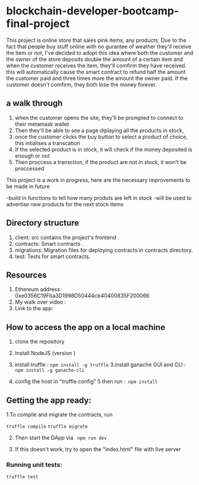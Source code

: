 # blockchain-developer-bootcamp-final-project
This project is  online store that sales pink items, any products. Due to the fact that people buy stuff online with no gurantee of weather they'll receive the item or not, I've decided to adopt this idea where both the customer and the owner of the store deposits double the amount of a certain item and when the customer receives the item, they'll comfirm they have received. this will automatically cause the smart contract to refund half the amount the customer paid and three times more the amount the owner paid. If the customer doesn't comfirm, they both lose the money forever.

## a walk through
1. when the customer opens the site, they'll be prompted to connect to their metamask wallet
2. Then they'll be able to see a page diplaying all the products in stock,
3. once the customer clicks the buy button to select a product of choice, this intialises a transcation
4. If the selected product is in stock, it will check if the money deposited is enough or not
5.  Then proccess a transction, if the product are not in stock, it won't be proccessed
 

This project is a work in progress, here are the necessary improvements to be made in future

-build in functions to tell how many produts are left in stock
-will be used to advertise new products for the next stock items

## Directory structure
1. client: src contains the project's frontend .
2. contracts: Smart contracts .
3. migrations: Migration files for deploying contracts in contracts directory.
4. test: Tests for smart contracts.

## Resources
1. Ethereum address: 0xe0356C19Fba3D1998D50444cb40400835F200066
2. My walk over video :
3. Link to the app:

## How to access the app on a local machine

1. clone the repository
2. Install NodeJS (version )
3. install truffle : `npm install -g truffle`
3.install ganache GUI and CLI : `npm install -g ganache-cli`

4. config the host in "truffle.config"
5 then run :` npm install`

## Getting the app ready:

1.To compile and migrate the contracts, run

`truffle compile`
`truffle migrate`

2. Then start the DApp via
 ` npm run dev`
  
3. If this doesn't work, try to open the "index.html" file with live server

### Running unit tests:

`truffle test`


